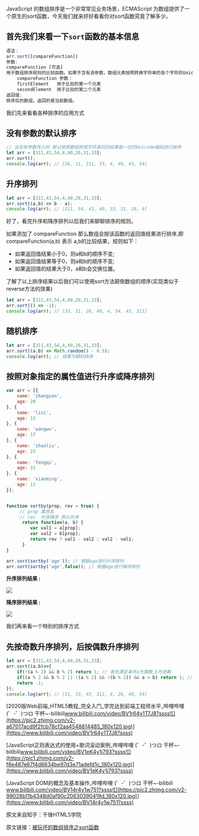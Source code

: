 JavaScript 的数组排序是一个非常常见业务场景，ECMAScript 为数组提供了一个原生的sort函数，今天我们就来好好看看你对sort函数究竟了解多少。

## 首先我们来看一下`sort`函数的基本信息

```js
语法：
arr.sort([compareFunction])
参数:
compareFunction [可选]
用于数组排序规则的比较函数。如果不含有该参数，数组元素按照转换字符串的各个字符的Unicode编码顺序进行排序。
    compareFunction 参数：
    firstElement   用于比较的第一个元素
    secondElement  用于比较的第二个元素
返回值:
排序后的数组，返回的是当前数组。
```

我们先来看看各种排序的应用方式

## **没有参数的默认排序**

```js
// 当没有参数传入时 默认按照数组转成字符串后的结果每一位的Unicode编码进行排序
let arr = [311,43,54,4,40,26,31,33];
arr.sort();
console.log(arr); // [26, 31, 311, 33, 4, 40, 43, 54]
```

## **升序排列**

```js
let arr = [311,43,54,4,40,26,31,33];
arr.sort((a,b) => b - a);
console.log(arr); // [311, 54, 43, 40, 33, 31, 26, 4]
```

好了，看完升序和降序排列以后我们来聊聊排序的规则。

如果添加了 compareFunction 那么数组会按该函数的返回值结果进行排序,即 compareFunction(a,b) 表示 a,b的比较结果，规则如下：

- 如果返回值结果小于0，则a和b的顺序不变;
- 如果返回值结果等于0，则a和b的顺序不变;
- 如果返回值的结果大于0，a和b会交换位置。

了解了以上排序结果以后我们可以使用sort方法颠倒数组的顺序(实现类似于reverse方法的效果)

```js
let arr = [311,43,54,4,40,26,31,33];
arr.sort(() => -1);
console.log(arr); // [33, 31, 26, 40, 4, 54, 43, 311]
```

## 随机排序

```js
let arr = [311,43,54,4,40,26,31,33];
arr.sort((a,b) => Math.random() - 0.5);
console.log(arr); // 结果为随机排序
```

## **按照对象指定的属性值进行升序或降序排列**

```js
var arr = [{
    name: 'zhangsan',
    age: 20
}, {
    name: 'lisi',
    age: 15
}, {
    name: 'wangwu',
    age: 17
}, {
    name: 'zhaoliu',
    age: 23
}, {
    name: 'fengqi',
    age: 31
}, {
    name: 'xiaoming',
    age: 11
}];


function sortby(prop, rev = true) {
     // prop 属性名
     // rev  升序降序 默认升序
      return function(a, b) {
         var val1 = a[prop]; 
         var val2 = b[prop]; 
         return rev ? val1 - val2 : val2 - val1;
      }
}

arr.sort(sortby('age')); // 根据age进行升序排列
arr.sort(sortby('age',false)); // 根据age进行降序排列
```

**升序排列结果 :**

![](https://pic1.zhimg.com/v2-2e22e9a768efc1e663e70de786e0eedc_r.jpg)

**降序排列结果 :**

![](https://pic1.zhimg.com/v2-13a81ed9721221b727084f6ed0b2fbd8_r.jpg)

我们再来看一个特别的排序方式

## **先按奇数升序排列，后按偶数升序排列**

```js
let arr = [311,43,54,4,40,26,31,33];
arr.sort((a,b)=>{
    if(!(a % 2) && b % 2) return 1; // 首先满足条件a为偶数,b为奇数
    if((a % 2 && b % 2 || !(a % 2) && !(b % 2)) && a > b) return 1; // 判断a b 均为奇数或偶数 且a > b 即可进行升序排序
    return -1;
});
console.log(arr); // [31, 33, 43, 311, 4, 26, 40, 54]
```

[2020版Web前端_HTML5教程_完全入门_学完达到前端工程师水平_哔哩哔哩 (゜-゜)つロ 干杯~-bilibili​www.bilibili.com/video/BV1r64y1T7J8?ssss![](https://pic2.zhimg.com/v2-a67017acd9f2fcb78cf2aa4548814485_180x120.jpg)](https://www.bilibili.com/video/BV1r64y1T7J8?ssss)

[JavaScript正则表达式的使用+歌词滚动案例_哔哩哔哩 (゜-゜)つロ 干杯~-bilibili​www.bilibili.com/video/BV1eK4y1j793?ssss![](https://pic1.zhimg.com/v2-f8e487e67f4d8634be97d3e71adefd1c_180x120.jpg)](https://www.bilibili.com/video/BV1eK4y1j793?ssss)

[JavaScript DOM的概念及基本操作_哔哩哔哩 (゜-゜)つロ 干杯~-bilibili​www.bilibili.com/video/BV14r4y1w751?ssss![](https://pic2.zhimg.com/v2-99028b11b4348d0af90c20630390419d_180x120.jpg)](https://www.bilibili.com/video/BV14r4y1w751?ssss)

原文来自知乎：千锋HTML5学院

原文链接：[被玩坏的数组排序之sort函数](https://zhuanlan.zhihu.com/p/334336665)